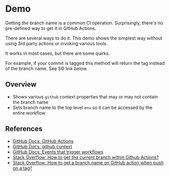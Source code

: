 # Demo

Getting the branch name is a common CI operation. Surprisingly, there's no pre-defined way to get it in GitHub Actions.

There are several ways to do it. This demo shows the simplest way without using 3rd party actions or invoking various tools.

It works in most cases, but there are some quirks.

For example, if your commit is tagged this method will return the tag instead of the branch name. See SO link below.

## Overview

- Shows various `github` context properties that may or may not contain the branch name
- Sets branch name to the top level `env` so it can be accessed by the entire workflow

## References

- [GitHub Docs: GitHub Actions](https://docs.github.com/en/actions)
- [GitHub Docs: github context](https://docs.github.com/en/actions/writing-workflows/choosing-what-your-workflow-does/contexts#github-context)
- [GitHub Docs: Events that trigger workflows](https://docs.github.com/en/actions/writing-workflows/choosing-when-your-workflow-runs/events-that-trigger-workflows)
- [Stack Overflow: How to get the current branch within Github Actions?](https://stackoverflow.com/q/58033366/808678)
- [Stack Overflow: How to get a branch name on GitHub action when push on a tag?](https://stackoverflow.com/q/63745613)
